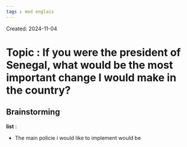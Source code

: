 ```yaml
---
tags : mod englais
---
```

Created: 2024-11-04

# Topic : **If you were the president of Senegal, what would be the most important change I would make in the country?**

## Brainstorming

**list** : 
- The main policie i would like to implement would be  